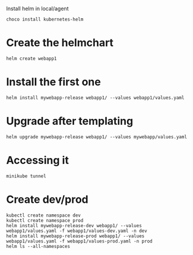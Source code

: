 



Install helm in local/agent

```
choco install kubernetes-helm
```

# Create the helmchart
```
helm create webapp1
```

# Install the first one
```
helm install mywebapp-release webapp1/ --values webapp1/values.yaml
```

# Upgrade after templating
```
helm upgrade mywebapp-release webapp1/ --values mywebapp/values.yaml
```

# Accessing it
```
minikube tunnel
```

# Create dev/prod
```
kubectl create namespace dev
kubectl create namespace prod
helm install mywebapp-release-dev webapp1/ --values webapp1/values.yaml -f webapp1/values-dev.yaml -n dev
helm install mywebapp-release-prod webapp1/ --values webapp1/values.yaml -f webapp1/values-prod.yaml -n prod
helm ls --all-namespaces
```
